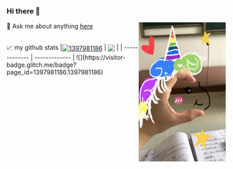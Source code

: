 ### Hi there 👋
💬 Ask me about anything [here](https://github.com/1397981186/1397981186/issues)
 <img align="right" src="https://github.com/1397981186/1397981186/blob/main/assets/unicorn%20.jpg?raw=true" width="200" height="320" />


<br />
📈 my github stats
|<a href="https://github.com/anuraghazra/github-readme-stats"><img align="center" src="https://github-readme-stats.vercel.app/api?username=1397981186&show_icons=true&include_all_commits=true&hide_border=true" alt="1397981186" /></a> | <a href="https://github.com/anuraghazra/github-readme-stats"><img align="center" src="https://github-readme-stats.vercel.app/api/top-langs/?username=1397981186&layout=compact&hide_border=true" /></a> |
| ------------- | ------------- |

</a>
![](https://visitor-badge.glitch.me/badge?page_id=1397981186.1397981186)
<br />
